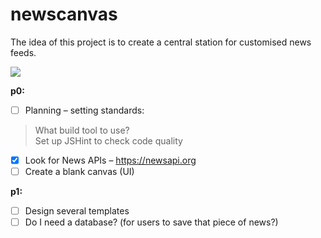# newscanvas  
The idea of this project is to create a central station for customised news feeds. 

![](https://www.pixeden.com/media/k2/galleries/787/001-daily-news-paper-presentation-cover-back-mockup-brand-editorial-psd.jpg)

**p0:**  
- [ ] Planning – setting standards:  
> What build tool to use?  
> Set up JSHint to check code quality

- [x] Look for News APIs – https://newsapi.org
- [ ] Create a blank canvas (UI)

**p1:**
- [ ] Design several templates
- [ ] Do I need a database? (for users to save that piece of news?) 
